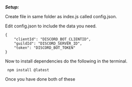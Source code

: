 ***Setup:***

Create file in same folder as index.js called config.json.

Edit config.json to include the data you need.

```
{
    "clientId": "DISCORD_BOT_CLIENTID",
    "guildId": "DISCORD_SERVER_ID",
    "token": "DISCORD_BOT_TOKEN"
}
```

Now to install dependencies do the following in the terminal.
```
 npm install @latest
```

Once you have done both of these